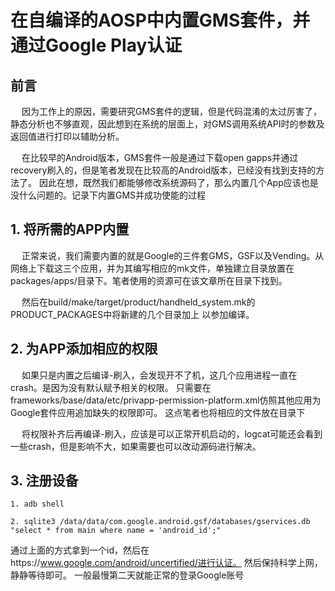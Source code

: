 # 在自编译的AOSP中内置GMS套件，并通过Google Play认证

## 前言

&emsp; 因为工作上的原因，需要研究GMS套件的逻辑，但是代码混淆的太过厉害了，静态分析也不够直观，因此想到在系统的层面上，对GMS调用系统API时的参数及返回值进行打印以辅助分析。

&emsp; 在比较早的Android版本，GMS套件一般是通过下载open gapps并通过recovery刷入的，但是笔者发现在比较高的Android版本，已经没有找到支持的方法了。 因此在想，既然我们都能够修改系统源码了，那么内置几个App应该也是没什么问题的。记录下内置GMS并成功使能的过程

## 1. 将所需的APP内置

&emsp; 正常来说，我们需要内置的就是Google的三件套GMS，GSF以及Vending。从网络上下载这三个应用，并为其编写相应的mk文件，单独建立目录放置在 packages/apps/目录下。笔者使用的资源可在该文章所在目录下找到。

&emsp; 然后在build/make/target/product/handheld_system.mk的PRODUCT_PACKAGES中将新建的几个目录加上 以参加编译。

## 2. 为APP添加相应的权限

&emsp; 如果只是内置之后编译-刷入，会发现开不了机，这几个应用进程一直在crash。是因为没有默认赋予相关的权限。 只需要在frameworks/base/data/etc/privapp-permission-platform.xml仿照其他应用为Google套件应用追加缺失的权限即可。 这点笔者也将相应的文件放在目录下

&emsp; 将权限补齐后再编译-刷入，应该是可以正常开机启动的，logcat可能还会看到一些crash，但是影响不大，如果需要也可以改动源码进行解决。

## 3. 注册设备

```
1. adb shell

2. sqlite3 /data/data/com.google.android.gsf/databases/gservices.db "select * from main where name = 'android_id';"
```

通过上面的方式拿到一个id，然后在https://www.google.com/android/uncertified/进行认证。 然后保持科学上网，静静等待即可。 一般最慢第二天就能正常的登录Google账号